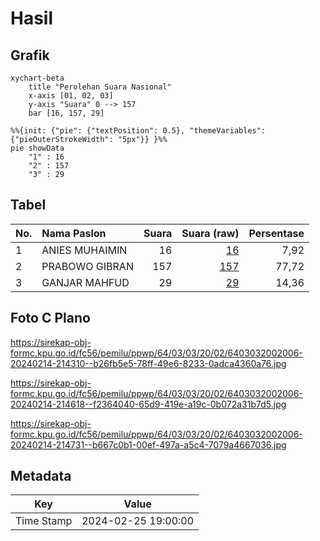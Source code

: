 # Hasil

## Grafik

```mermaid
xychart-beta
    title "Perolehan Suara Nasional"
    x-axis [01, 02, 03]
    y-axis "Suara" 0 --> 157
    bar [16, 157, 29]
```

```mermaid
%%{init: {"pie": {"textPosition": 0.5}, "themeVariables": {"pieOuterStrokeWidth": "5px"}} }%%
pie showData
    "1" : 16
    "2" : 157
    "3" : 29
```

## Tabel

| No. | Nama Paslon    | Suara | Suara (raw) | Persentase |
|:--- |:-------------- | -----:| -----------:| ----------:|
| 1   | ANIES MUHAIMIN | 16    | [16][p-1]   | 7,92       |
| 2   | PRABOWO GIBRAN | 157   | [157][p-2]  | 77,72      |
| 3   | GANJAR MAHFUD  | 29    | [29][p-3]   | 14,36      |


[p-1]: https://github.com/gigit-pemilu/pemilu-2024/blob/main/pilpres/hitung-suara/sub/64-kalimantan-timur/sub/03-berau/sub/03-sambaliung/sub/2002-tumbit-dayak/sub/006-tps/sub/paslon-1.txt
[p-2]: https://github.com/gigit-pemilu/pemilu-2024/blob/main/pilpres/hitung-suara/sub/64-kalimantan-timur/sub/03-berau/sub/03-sambaliung/sub/2002-tumbit-dayak/sub/006-tps/sub/paslon-2.txt
[p-3]: https://github.com/gigit-pemilu/pemilu-2024/blob/main/pilpres/hitung-suara/sub/64-kalimantan-timur/sub/03-berau/sub/03-sambaliung/sub/2002-tumbit-dayak/sub/006-tps/sub/paslon-3.txt

## Foto C Plano

https://sirekap-obj-formc.kpu.go.id/fc56/pemilu/ppwp/64/03/03/20/02/6403032002006-20240214-214310--b26fb5e5-78ff-49e6-8233-0adca4360a76.jpg

https://sirekap-obj-formc.kpu.go.id/fc56/pemilu/ppwp/64/03/03/20/02/6403032002006-20240214-214618--f2364040-65d9-419e-a19c-0b072a31b7d5.jpg

https://sirekap-obj-formc.kpu.go.id/fc56/pemilu/ppwp/64/03/03/20/02/6403032002006-20240214-214731--b667c0b1-00ef-497a-a5c4-7079a4667036.jpg


## Metadata

| Key        | Value               |
| ---------- | ------------------- |
| Time Stamp | 2024-02-25 19:00:00 |



